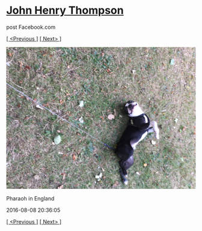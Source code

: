 # [John Henry Thompson](../README.md)
post Facebook.com

[[ <Previous ]](2016-08-08-3.md) [[ Next> ]](2016-08-08-5.md)

[![](../media/2016-08-08/Pharaoh-in-England-3.jpg)](../README.md)

Pharaoh in England

2016-08-08 20:36:05

[[ <Previous ]](2016-08-08-3.md) [[ Next> ]](2016-08-08-5.md)